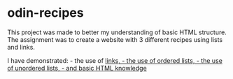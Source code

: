 # odin-recipes
   This project was made to better my understanding of basic HTML
structure. The assignment was to create a website with 3 different recipes using lists and links.

I have demonstrated:
    - the use of <a href> links,
    - the use of ordered lists,
    - the use of unordered lists,
    - and basic HTML knowledge
